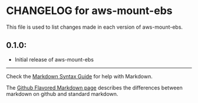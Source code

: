 # CHANGELOG for aws-mount-ebs

This file is used to list changes made in each version of aws-mount-ebs.

## 0.1.0:

* Initial release of aws-mount-ebs

- - -
Check the [Markdown Syntax Guide](http://daringfireball.net/projects/markdown/syntax) for help with Markdown.

The [Github Flavored Markdown page](http://github.github.com/github-flavored-markdown/) describes the differences between markdown on github and standard markdown.
